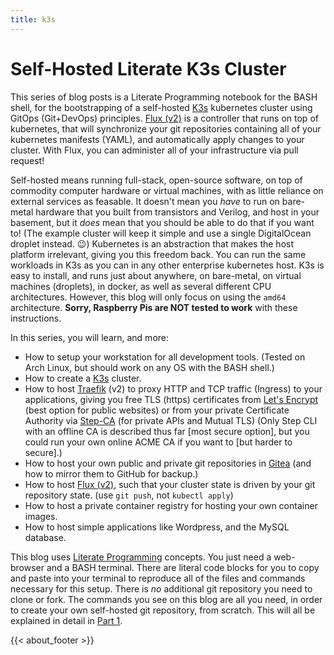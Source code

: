```yaml
---
title: k3s
---
```


# Self-Hosted Literate K3s Cluster

This series of blog posts is a Literate Programming notebook for the BASH shell,
for the bootstrapping of a self-hosted [K3s](https://www.k3s.io) kubernetes
cluster using GitOps (Git+DevOps) principles. [Flux (v2)](https://fluxcd.io/) is
a controller that runs on top of kubernetes, that will synchronize your git
repositories containing all of your kubernetes manifests (YAML), and
automatically apply changes to your cluster. With Flux, you can administer all
of your infrastructure via pull request!

Self-hosted means running full-stack, open-source software, on top of commodity
computer hardware or virtual machines, with as little reliance on external
services as feasable. It doesn't mean you *have* to run on bare-metal hardware
that you built from transistors and Verilog, and host in your basement, but it
*does* mean that you should be able to do that if you want to! (The example
cluster will keep it simple and use a single DigitalOcean droplet instead. 😉)
Kubernetes is an abstraction that makes the host platform irrelevant, giving you
this freedom back. You can run the same workloads in K3s as you can in any other
enterprise kubernetes host. K3s is easy to install, and runs just about
anywhere, on bare-metal, on virtual machines (droplets), in docker, as well as
several different CPU architectures. However, this blog will only focus on using
the `amd64` architecture. **Sorry, Raspberry Pis are NOT tested to work** with
these instructions. 

In this series, you will learn, and more:
 * How to setup your workstation for all development tools. (Tested on Arch
   Linux, but should work on any OS with the BASH shell.)
 * How to create a [K3s](https://www.k3s.io/) cluster.
 * How to host [Traefik](https://traefik.io/) (v2) to proxy HTTP and TCP traffic
   (Ingress) to your applications, giving you free TLS (https) certificates from
   [Let's Encrypt](https://letsencrypt.org/) (best option for public websites)
   or from your private Certificate Authority via
   [Step-CA](https://smallstep.com/docs/step-ca) (for private APIs and Mutual
   TLS) (Only Step CLI with an offline CA is described thus far [most secure
   option], but you could run your own online ACME CA if you want to [but harder
   to secure].)
 * How to host your own public and private git repositories in
[Gitea](https://gitea.io/) (and how to mirror them to GitHub for backup.)
 * How to host [Flux (v2)](https://fluxcd.io/), such that your cluster state is
   driven by your git repository state. (use `git push`, not `kubectl apply`)
 * How to host a private container registry for hosting your own container
   images.
 * How to host simple applications like Wordpress, and the MySQL database.

This blog uses [Literate
Programming](https://en.wikipedia.org/wiki/Literate_programming) concepts. You
just need a web-browser and a BASH terminal. There are literal code blocks for
you to copy and paste into your terminal to reproduce all of the files and
commands necessary for this setup. There is *no* additional git repository you
need to clone or fork. The commands you see on this blog are all you need, in
order to create your own self-hosted git repository, from scratch. This will all
be explained in detail in [Part 1](/blog/k3s/k3s-01-setup/).

{{< about_footer >}}
